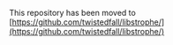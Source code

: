 This repository has been moved to [https://github.com/twistedfall/libstrophe/](https://github.com/twistedfall/libstrophe/)
